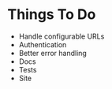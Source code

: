 # Things To Do

* Handle configurable URLs
* Authentication
* Better error handling
* Docs
* Tests
* Site